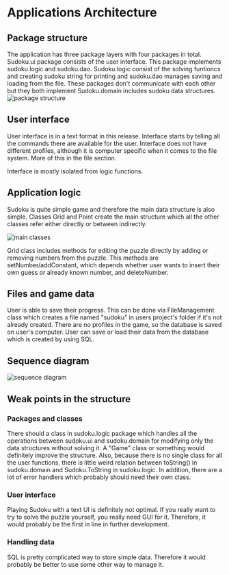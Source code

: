 # Applications Architecture

## Package structure

The application has three package layers with four packages in total. Sudoku.ui package consists of the user interface. This package implements sudoku.logic and sudoku.dao. Sudoku.logic consist of the solving funtioncs and creating sudoku string for printing and sudoku.dao manages saving and loading from the file. These packages don't communicate with each other but they both implement Sudoku.domain includes sudoku data structures. 
![package structure](https://github.com/Latelaukki/ot-harjoitustyo/blob/master/Documentation/images/r-2.png)

## User interface

User interface is in a text format in this release. Interface starts by telling all the commands there are available for the user.  Interface does not have different profiles, although it is computer specific when it comes to the file system. More of this in the file section.

Interface is mostly isolated from logic functions. 

## Application logic

Sudoku is quite simple game and therefore the main data structure is also simple. Classes Grid and Point create the main structure which all the other classes refer either directly or between indirectly.

![main classes](https://github.com/Latelaukki/ot-harjoitustyo/blob/master/Documentation/images/r-4.png)

Grid class includes methods for editing the puzzle directly by adding or removing numbers from the puzzle. This methods are setNumber/addConstant, which depends whether user wants to insert their own guess or already known number, and deleteNumber.

## Files and game data

User is able to save their progress. This can be done via FileManagement class which creates a file named "sudoku" in users project's folder if it's not already created. There are no profiles in the game, so the database is saved on user's computer. User can save or load their data from the database which is created by using SQL.

## Sequence diagram

![sequence diagram](https://github.com/Latelaukki/ot-harjoitustyo/blob/master/Documentation/images/r-3.png)


## Weak points in the structure

### Packages and classes

There should a class in sudoku.logic package which handles all the operations between sudoku.ui and sudoku.domain for modifying only the data structures without solving it. A "Game" class or something would definitely improve the structure. Also, because there is no single class for all the user functions, there is little weird relation between toString() in sudoku.domain and Sudoku.ToString in sudoku.logic. In addition, there are a lot of error handlers which probably should need their own class. 

### User interface

Playing Sudoku with a text UI is definitely not optimal. If you really want to try to solve the puzzle yourself, you really need GUI for it. Therefore, it would probably be the first in line in further development.

### Handling data

SQL is pretty complicated way to store simple data. Therefore it would probably be better to use some other way to manage it. 
